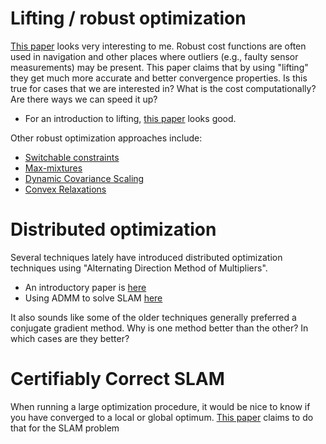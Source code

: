 # Lifting / robust optimization
[This paper](https://hal.archives-ouvertes.fr/hal-01718012/document) looks very interesting to me.  Robust cost functions are often used in navigation and other places where outliers (e.g., faulty sensor measurements) may be present.  This paper claims that by using "lifting" they get much more accurate and better convergence properties.  Is this true for cases that we are interested in?  What is the cost computationally?  Are there ways we can speed it up?

* For an introduction to lifting, [this paper](ftp://ftp.esat.kuleuven.be/pub/SISTA/ida/reports/10-45.pdf) looks good.

Other robust optimization approaches include:
* [Switchable constraints](https://scholar.google.com/scholar_url?url=https://www.researchgate.net/profile/Niko_Suenderhauf/publication/261353750_Switchable_constraints_for_robust_pose_graph_SLAM/links/5641b16108ae24cd3e42560c.pdf&hl=en&sa=T&oi=gsb-gga&ct=res&cd=0&d=16404594540061172908&ei=HBulXInNHIKHygSUh7b4Cg&scisig=AAGBfm0KcrxqgfunfpgEVY9Nc6vD1kH-0g)
* [Max-mixtures](https://scholar.google.com/scholar_url?url=http://april.eecs.umich.edu/pdfs/olson2013ijrr_AP.pdf&hl=en&sa=T&oi=gsb-gga&ct=res&cd=0&d=661224392318639401&ei=VRulXP7nGIa8ygSn2InwBA&scisig=AAGBfm2wG3YFm5wAM-l5tCu3_D9AUQxPmw)
* [Dynamic Covariance Scaling](https://scholar.google.com/scholar_url?url=http://www.lifelong-navigation.eu/files/agarwal13_icra_ws.pdf&hl=en&sa=T&oi=gsb-gga&ct=res&cd=0&d=15927959963410715082&ei=cBulXIvDF8H9yQSBpKO4CQ&scisig=AAGBfm1-SICzNlW9dbAZ9GhwmiQXt3b5fQ)
* [Convex Relaxations](https://arxiv.org/pdf/1801.02112.pdf)

# Distributed optimization
Several techniques lately have introduced distributed optimization techniques using "Alternating Direction Method of Multipliers".
* An introductory paper is [here](http://users.eecs.northwestern.edu/~erminwei/DistributedADMMCDC-v7.pdf)
* Using ADMM to solve SLAM [here](https://www.cc.gatech.edu/~dellaert/pubs/Choudhary15iros.pdf)

It also sounds like some of the older techniques generally preferred a conjugate gradient method.  Why is one method better than the other?  In which cases are they better?


# Certifiably Correct SLAM
When running a large optimization procedure, it would be nice to know if you have converged to a local or global optimum.  [This paper](https://dspace.mit.edu/handle/1721.1/107296) claims to do that for the SLAM problem